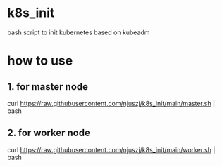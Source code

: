 # k8s_init
bash script to init kubernetes based on kubeadm

# how to use
## 1. for master node
curl https://raw.githubusercontent.com/njuszj/k8s_init/main/master.sh | bash

## 2. for worker node
curl https://raw.githubusercontent.com/njuszj/k8s_init/main/worker.sh | bash
